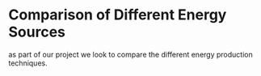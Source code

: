# Comparison of Different Energy Sources
as part of our project we look to compare the different energy production techniques. 